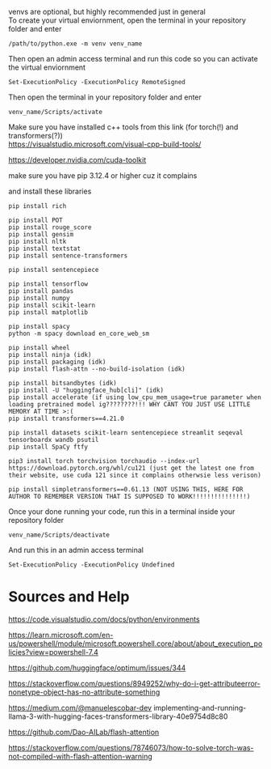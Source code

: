 venvs are optional, but highly recommended just in general
<br>
To create your virtual enviornment, open the terminal in your repository folder and enter
```
/path/to/python.exe -m venv venv_name
```

Then open an admin access terminal and run this code so you can activate the virtual enviornment
```
Set-ExecutionPolicy -ExecutionPolicy RemoteSigned
```

Then open the terminal in your repository folder and enter
```
venv_name/Scripts/activate
```

Make sure you have installed c++ tools from this link (for torch(!) and transformers(?))
<br>
https://visualstudio.microsoft.com/visual-cpp-build-tools/

https://developer.nvidia.com/cuda-toolkit

make sure you have pip 3.12.4 or higher cuz it complains

and install these libraries
```
pip install rich

pip install POT
pip install rouge_score
pip install gensim
pip install nltk
pip install textstat
pip install sentence-transformers

pip install sentencepiece

pip install tensorflow
pip install pandas
pip install numpy
pip install scikit-learn
pip install matplotlib

pip install spacy
python -m spacy download en_core_web_sm

pip install wheel
pip install ninja (idk)
pip install packaging (idk)
pip install flash-attn --no-build-isolation (idk)

pip install bitsandbytes (idk)
pip install -U "huggingface_hub[cli]" (idk)
pip install accelerate (if using low_cpu_mem_usage=true parameter when loading pretrained model ig????????!!! WHY CANT YOU JUST USE LITTLE MEMORY AT TIME >:(                  
pip install transformers==4.21.0

pip install datasets scikit-learn sentencepiece streamlit seqeval tensorboardx wandb psutil
pip install SpaCy ftfy

pip3 install torch torchvision torchaudio --index-url https://download.pytorch.org/whl/cu121 (just get the latest one from their website, use cuda 121 since it complains otherwsie less verison)

pip install simpletransformers==0.61.13 (NOT USING THIS, HERE FOR AUTHOR TO REMEMBER VERSION THAT IS SUPPOSED TO WORK!!!!!!!!!!!!!!!) 
```

Once your done running your code, run this in a terminal inside your repository folder
```
venv_name/Scripts/deactivate
```

And run this in an admin access terminal
```
Set-ExecutionPolicy -ExecutionPolicy Undefined
```

# Sources and Help
https://code.visualstudio.com/docs/python/environments

https://learn.microsoft.com/en-us/powershell/module/microsoft.powershell.core/about/about_execution_policies?view=powershell-7.4

https://github.com/huggingface/optimum/issues/344

https://stackoverflow.com/questions/8949252/why-do-i-get-attributeerror-nonetype-object-has-no-attribute-something

https://medium.com/@manuelescobar-dev implementing-and-running-llama-3-with-hugging-faces-transformers-library-40e9754d8c80

https://github.com/Dao-AILab/flash-attention

https://stackoverflow.com/questions/78746073/how-to-solve-torch-was-not-compiled-with-flash-attention-warning